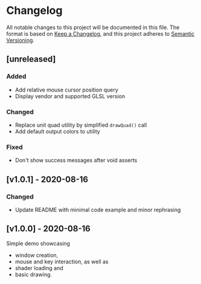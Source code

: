 # Changelog
All notable changes to this project will be documented in this file.
The format is based on [Keep a Changelog](https://keepachangelog.com/en/1.0.0/), and this project adheres to [Semantic Versioning](https://semver.org/spec/v2.0.0.html).


## [unreleased]

### Added
- Add relative mouse cursor position query
- Display vendor and supported GLSL version

### Changed
- Replace unit quad utility by simplified `drawQuad()` call
- Add default output colors to utility

### Fixed
- Don't show success messages after void asserts


## [v1.0.1] - 2020-08-16

### Changed
- Update README with minimal code example and minor rephrasing


## [v1.0.0] - 2020-08-16
Simple demo showcasing
- window creation,
- mouse and key interaction, as well as
- shader loading and
- basic drawing.